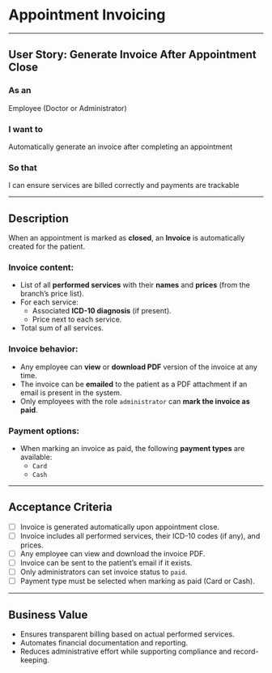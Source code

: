 # Appointment Invoicing

---

## User Story: Generate Invoice After Appointment Close

### As an
Employee (Doctor or Administrator)

### I want to
Automatically generate an invoice after completing an appointment

### So that
I can ensure services are billed correctly and payments are trackable

---

## Description

When an appointment is marked as **closed**, an **Invoice** is automatically created for the patient.

### Invoice content:
- List of all **performed services** with their **names** and **prices** (from the branch’s price list).
- For each service:
  - Associated **ICD-10 diagnosis** (if present).
  - Price next to each service.
- Total sum of all services.

### Invoice behavior:
- Any employee can **view** or **download PDF** version of the invoice at any time.
- The invoice can be **emailed** to the patient as a PDF attachment if an email is present in the system.
- Only employees with the role `administrator` can **mark the invoice as paid**.

### Payment options:
- When marking an invoice as paid, the following **payment types** are available:
  - `Card`
  - `Cash`

---

## Acceptance Criteria

- [ ] Invoice is generated automatically upon appointment close.
- [ ] Invoice includes all performed services, their ICD-10 codes (if any), and prices.
- [ ] Any employee can view and download the invoice PDF.
- [ ] Invoice can be sent to the patient’s email if it exists.
- [ ] Only administrators can set invoice status to `paid`.
- [ ] Payment type must be selected when marking as paid (Card or Cash).

---

## Business Value

- Ensures transparent billing based on actual performed services.
- Automates financial documentation and reporting.
- Reduces administrative effort while supporting compliance and record-keeping.

